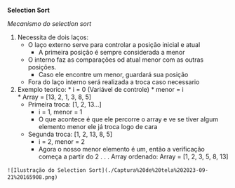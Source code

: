 **Selection Sort**

*Mecanismo do selection sort* 
  1. Necessita de dois laços: 
       * O laço externo serve para controlar a posição inicial e atual
         * A primeira posição é sempre considerada a menor 
       * O interno faz as comparações od atual menor com as outras posições.
         * Caso ele encontre um menor, guardará sua posição
       * Fora do laço interno será realizada a troca caso necessario 
  2. Exemplo teorico: 
    * i = 0 (Variável de controle)
    * menor = i  
    * Array = [13, 2, 1, 3, 8, 5]
     * Primeira troca: [1, 2, 13...]
       * i = 1, menor = 1
       * O que acontece é que ele percorre o array e ve se tiver algum elemento menor ele já troca logo de cara 
     * Segunda troca: [1, 2, 13, 8, 5]
       * i = 2, menor = 2
       * Agora o nosso menor elemento é um, então a verificação começa a partir do 2
    .
    .
    . Array ordenado: Array = [1, 2, 3, 5, 8, 13]

    ![Ilustração do Selection Sort](./Captura%20de%20tela%202023-09-21%20165908.png)
